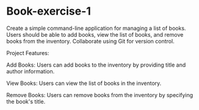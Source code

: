 # Book-exercise-1

Create a simple command-line application for managing a list of books. Users should be able to add books, view the list of books,
and remove books from the inventory. Collaborate using Git for version control.

Project Features:

Add Books:
Users can add books to the inventory by providing title and author information.

View Books:
Users can view the list of books in the inventory.

Remove Books:
Users can remove books from the inventory by specifying the book's title.


